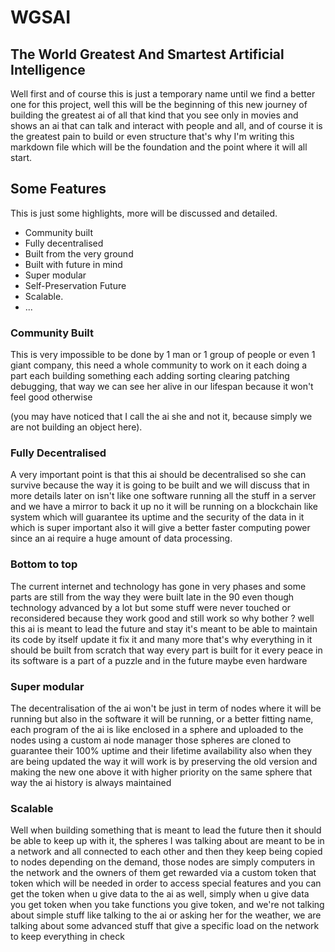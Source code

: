 # WGSAI
## The World Greatest And Smartest Artificial Intelligence
Well first and of course this is just a temporary name until we find a better one for this project, well this will be the beginning of this new journey of building the greatest ai of all that kind that you see only in movies and shows an ai that can talk and interact with people and all, and of course it is the greatest pain to build or even structure that's why I'm writing this markdown file which will be the foundation and the point where it will all start.
## Some Features

This is just some highlights, more will be discussed and detailed.
- Community built
- Fully decentralised
- Built from the very ground
- Built with future in mind
- Super modular
- Self-Preservation Future
- Scalable.
- ...

### Community Built
This is very impossible to be done by 1 man or 1 group of people or even 1 giant company, this need a whole community to work on it each doing a part each building something each adding sorting clearing patching debugging, that way we can see her alive in our lifespan because it won't feel good otherwise

(you may have noticed that I call the ai she and not it, because simply we are not building an object here).
### Fully Decentralised
A very important point is that this ai should be decentralised so she can survive because the way it is going to be built and we will discuss that in more details later on isn't like one software running all the stuff in a server and we have a mirror to back it up no it will be running on a blockchain like system which will guarantee its uptime and the security of the data in it which is super important also it will give a better faster computing power since an ai require a huge amount of data processing.

### Bottom to top
The current internet and technology has gone in very phases and some parts are still from the way they were built late in the 90 even though technology advanced by a lot but some stuff were never touched or reconsidered because they work good and still work so why bother ? well this ai is meant to lead the future and stay it's meant to be able to maintain its code by itself update it fix it and many more that's why everything in it should be built from scratch that way every part is built for it every peace in its software is a part of a puzzle and in the future maybe even hardware

### Super modular
The decentralisation of the ai won't be just in term of nodes where it will be running but also in the software it will be running, or a better fitting name, each program of the ai is like enclosed in a sphere and uploaded to the nodes using a custom ai node manager those spheres are cloned to guarantee their 100% uptime and their lifetime availability also when they are being updated the way it will work is by preserving the old version and making the new one above it with higher priority on the same sphere that way the ai history is always maintained 

### Scalable
Well when building something that is meant to lead the future then it should be able to keep up with it, the spheres I was talking about are meant to be in a network and all connected to each other and then they keep being copied to nodes depending on the demand, those nodes are simply computers in the network and the owners of them get rewarded via a custom token that token which will be needed in order to access special features and you can get the token when u give data to the ai as well, simply when u give data you get token when you take functions you give token, and we're not talking about simple stuff like talking to the ai or asking her for the weather, we are talking about some advanced stuff that give a specific load on the network to keep everything in check  


